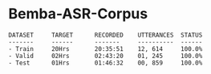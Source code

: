 # Bemba-ASR-Corpus

	
	DATASET   	TARGET		RECORDED	UTTERANCES	STATUS			
	-------		------		-------		----------	------
	- Train		20Hrs		20:35:51	12, 614		100.0%		
	- Valid		02Hrs		02:43:20	01, 245		100.0%
	- Test		01Hrs		01:46:32	00, 859		100.0%

